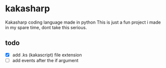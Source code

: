 # kakasharp
Kakasharp coding language made in python
This is just a fun project i made in my spare time, dont take this serious.
## todo
- [x] add .ks (kakascript) file extension
- [ ] add events after the if argument
